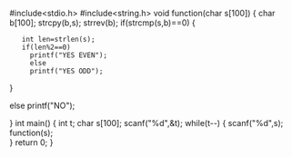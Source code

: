 #include<stdio.h>
#include<string.h>
void function(char s[100])
{
   char b[100];
   strcpy(b,s);
   strrev(b);
   if(strcmp(s,b)==0)
   {
       
       int len=strlen(s);
       if(len%2==0)
         printf("YES EVEN");
         else
         printf("YES ODD");
   }
   
   else
   printf("NO");
   
    
}
int main()
{
    int t;
    char s[100];
    scanf("%d",&t);
    while(t--)
    {
        scanf("%d",s);
        function(s);   
    }
    return 0;
}
